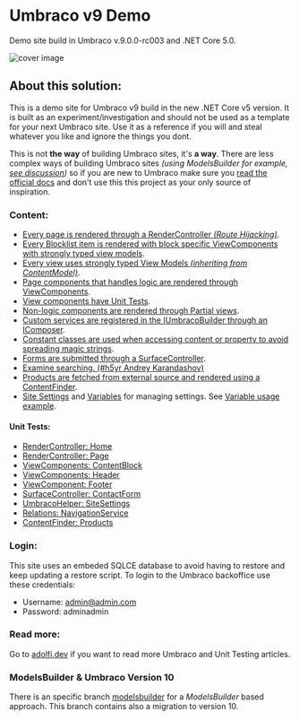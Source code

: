# Umbraco v9 Demo
Demo site build in Umbraco v.9.0.0-rc003 and .NET Core 5.0.

![cover image](cover.png)

## About this solution:
This is a demo site for Umbraco v9 build in the new .NET Core v5 version. 
It is built as an experiment/investigation and should not be used as a template for your next Umbraco site.
Use it as a reference if you will and steal whatever you like and ignore the things you dont.

This is not **the way** of building Umbraco sites, it's **a way**. There are less complex ways of building Umbraco sites *(using ModelsBuilder for example, [see discussion](https://github.com/Adolfi/UmbracoNineDemoSite/issues/10))* so if you are new to Umbraco make sure you [read the official docs](https://our.umbraco.com/documentation/) and don't use this this project as your only source of inspiration.

### Content:
- [Every page is rendered through a RenderController *(Route Hijacking)*](UmbracoNineDemoSite.Core/Features/Home/HomeController.cs).
- [Every Blocklist item is rendered with block specific ViewComponents with strongly typed view models](UmbracoNineDemoSite.Web/Views/Partials/_BlockList.cshtml).
- [Every view uses strongly typed View Models *(inheriting from ContentModel)*](UmbracoNineDemoSite.Web/Views/Home.cshtml).
- [Page components that handles logic are rendered through ViewComponents](UmbracoNineDemoSite.Core/Features/Shared/Components/Header/HeaderViewComponent.cs).
- [View components have Unit Tests](UmbracoNineDemoSite.Tests/Unit/Features/Shared/Components/Footer/FooterViewComponentTests.cs).
- [Non-logic components are rendered through Partial views](UmbracoNineDemoSite.Web/Views/Partials/_SectionHeader.cshtml).
- [Custom services are registered in the IUmbracoBuilder through an IComposer](UmbracoNineDemoSite.Core/Features/Shared/Settings/SiteSettingsComposer.cs).
- [Constant classes are used when accessing content or property to avoid spreading magic strings](UmbracoNineDemoSite.Core/Features/Shared/Constants/PropertyAlias.cs).
- [Forms are submitted through a SurfaceController](UmbracoNineDemoSite.Core/Features/Shared/Components/ContactForm).
- [Examine searching. (#h5yr Andrey Karandashov)](UmbracoNineDemoSite.Core/Features/Search)
- [Products are fetched from external source and rendered using a ContentFinder](UmbracoNineDemoSite.Core/Features/Products/ProductsContentFinder.cs).
- [Site Settings](/UmbracoNineDemoSite.Core/Features/Shared/Settings) and [Variables](UmbracoNineDemoSite.Core/Features/Shared/Variables) for managing settings. See [Variable usage example](/UmbracoNineDemoSite.Web/Views/ProductPage.cshtml#L22).

#### Unit Tests:
- [RenderController: Home](UmbracoNineDemoSite.Tests/Unit/Features/Home/HomeControllerTests.cs)
- [RenderController: Page](UmbracoNineDemoSite.Tests/Unit/Features/Page/PageControllerTests.cs)
- [ViewComponents: ContentBlock](UmbracoNineDemoSite.Tests/Unit/Features/Shared/Components/ContentBlock/ContentBlockViewComponentTests.cs)
- [ViewComponents: Header](UmbracoNineDemoSite.Tests/Unit/Features/Shared/Components/Header/HeaderViewComponentTests.cs)
- [ViewComponent: Footer](UmbracoNineDemoSite.Tests/Unit/Features/Shared/Components/Footer/FooterViewComponentTests.cs)
- [SurfaceController: ContactForm](UmbracoNineDemoSite.Tests/Unit/Features/Shared/Components/ContactForm/ContactFormControllerTests.cs)
- [UmbracoHelper: SiteSettings](UmbracoNineDemoSite.Tests/Unit/Features/Shared/Settings/SiteSettingsTests.cs)
- [Relations: NavigationService](UmbracoNineDemoSite.Tests/Unit/Features/Shared/Components/Navigation/NavigationServiceTests.cs)
- [ContentFinder: Products](UmbracoNineDemoSite.Tests/Unit/Features/Products/ProductsContentFinderTests.cs)

### Login:
This site uses an embeded SQLCE database to avoid having to restore and keep updating a restore script.
To login to the Umbraco backoffice use these credentials:
- Username: admin@admin.com
- Password: adminadmin

### Read more:
Go to [adolfi.dev](https://adolfi.dev) if you want to read more Umbraco and Unit Testing articles.

### ModelsBuilder & Umbraco Version 10
There is an specific branch [modelsbuilder](https://github.com/Adolfi/UmbracoNineDemoSite/tree/modelsbuilder) for a _ModelsBuilder_ based approach.
This branch contains also a migration to version 10.
